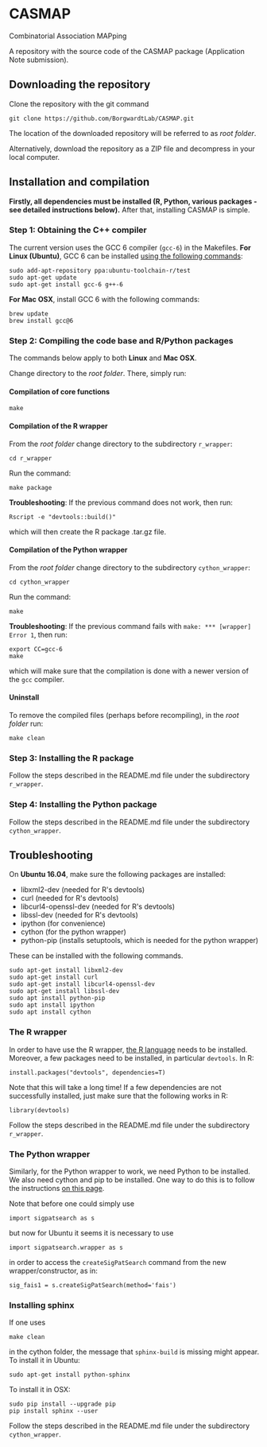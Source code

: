 # CASMAP
Combinatorial Association MAPping

A repository with the source code of the CASMAP package (Application Note submission).

## Downloading the repository

Clone the repository with the git command
```
git clone https://github.com/BorgwardtLab/CASMAP.git
```
The location of the downloaded repository will be referred to as *root folder*.

Alternatively, download the repository as a ZIP file and decompress in your local computer.


## Installation and compilation

**Firstly, all dependencies must be installed (R, Python, various packages - see detailed instructions below).** After that, installing CASMAP is simple.

### Step 1: Obtaining the C++ compiler

The current version uses the GCC 6 compiler (`gcc-6`) in the Makefiles. 
**For Linux (Ubuntu)**, GCC 6 can be installed [using the following commands](https://askubuntu.com/questions/746369/how-can-i-install-and-use-gcc-6-on-xenial/746480#746480):
```
sudo add-apt-repository ppa:ubuntu-toolchain-r/test
sudo apt-get update
sudo apt-get install gcc-6 g++-6
```

**For Mac OSX**, install GCC 6 with the following commands:
```
brew update
brew install gcc@6
```


### Step 2: Compiling the code base and R/Python packages

The commands below apply to both **Linux** and **Mac OSX**.

Change directory to the *root folder*. There, simply run:

#### Compilation of core functions

```
make
```

#### Compilation of the R wrapper

From the *root folder* change directory to the subdirectory `r_wrapper`:

```
cd r_wrapper
```

Run the command:

```
make package
```

**Troubleshooting**: If the previous command does not work, then run:

```
Rscript -e "devtools::build()"
```

which will then create the R package .tar.gz file.


#### Compilation of the Python wrapper

From the *root folder* change directory to the subdirectory `cython_wrapper`:

```
cd cython_wrapper
```

Run the command:

```
make
```

**Troubleshooting**: If the previous command fails with `make: *** [wrapper] Error 1`, then run:

```
export CC=gcc-6
make
```

which will make sure that the compilation is done with a newer version of the `gcc` compiler.


#### Uninstall

To remove the compiled files (perhaps before recompiling), in the *root folder* run:

```
make clean
```

### Step 3: Installing the R package

Follow the steps described in the README.md file under the subdirectory `r_wrapper`.

### Step 4: Installing the Python package

Follow the steps described in the README.md file under the subdirectory `cython_wrapper`.


## Troubleshooting

On **Ubuntu 16.04**, make sure the following packages are installed:

 * libxml2-dev (needed for R's devtools)
 * curl (needed for R's devtools)
 * libcurl4-openssl-dev (needed for R's devtools)
 * libssl-dev (needed for R's devtools)
 * ipython (for convenience)
 * cython (for the python wrapper)
 * python-pip (installs setuptools, which is needed for the python wrapper)

These can be installed with the following commands.

```
sudo apt-get install libxml2-dev
sudo apt-get install curl
sudo apt-get install libcurl4-openssl-dev
sudo apt-get install libssl-dev
sudo apt install python-pip
sudo apt install ipython
sudo apt install cython
```


### The R wrapper

In order to have use the R wrapper, [the R language](https://cran.r-project.org/) needs to be installed. Moreover, a few packages need to be installed, in particular `devtools`. In R:


```
install.packages("devtools", dependencies=T)
```

Note that this will take a long time! If a few dependencies are not successfully installed, just make sure that the following works in R:


```
library(devtools)
```
Follow the steps described in the README.md file under the subdirectory `r_wrapper`.


### The Python wrapper

Similarly, for the Python wrapper to work, we need Python to be installed. We also need cython and pip to be installed. One way to do this is to follow the instructions [on this page](http://pip.readthedocs.io/en/stable/installing/).

Note that before one could simply use

```
import sigpatsearch as s
```

but now for Ubuntu it seems it is necessary to use 

```
import sigpatsearch.wrapper as s
```

in order to access the ```createSigPatSearch``` command from the new wrapper/constructor, as in:

```
sig_fais1 = s.createSigPatSearch(method='fais')
```


### Installing sphinx

If one uses

```
make clean
```

in the cython folder, the message that `sphinx-build` is missing might appear. To install it in Ubuntu:

```
sudo apt-get install python-sphinx
```

To install it in OSX:

```
sudo pip install --upgrade pip
pip install sphinx --user
```

Follow the steps described in the README.md file under the subdirectory `cython_wrapper`.
